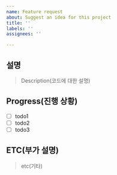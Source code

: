 ```yaml
---
name: Feature request
about: Suggest an idea for this project
title: ''
labels: ''
assignees: ''

---
```


## 설명
> Description(코드에 대한 설명)

## Progress(진행 상황)
- [ ] todo1
- [ ] todo2
- [ ] todo3

## ETC(부가 설명)
> etc(기타)
